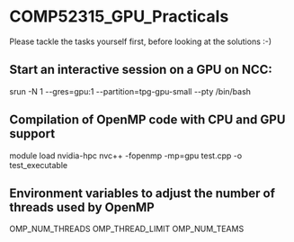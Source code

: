 # COMP52315_GPU_Practicals

Please tackle the tasks yourself first, before looking at the solutions :-)

## Start an interactive session on a GPU on NCC:

srun -N 1 --gres=gpu:1 --partition=tpg-gpu-small --pty /bin/bash

## Compilation of OpenMP code with CPU and GPU support
module load nvidia-hpc
nvc++ -fopenmp -mp=gpu test.cpp -o test_executable

## Environment variables to adjust the number of threads used by OpenMP
OMP_NUM_THREADS
OMP_THREAD_LIMIT
OMP_NUM_TEAMS


